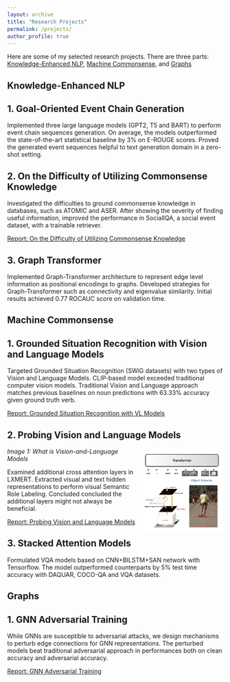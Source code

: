 ```yaml
---
layout: archive
title: "Research Projects"
permalink: /projects/
author_profile: true
---
```


Here are some of my selected research projects. There are three parts: [Knowledge-Enhanced NLP](#knowledge-enhanced-nlp), 
[Machine Commonsense](#machine-commonsense), and [Graphs](#graphs)

## Knowledge-Enhanced NLP

## 1. Goal-Oriented Event Chain Generation

Implemented three large language models (GPT2, T5 and BART) to perform event chain sequences generation. 
On average, the models outperformed the state-of-the-art statistical baseline by 3% on E-ROUGE scores. 
Proved the generated event sequences helpful to text generation domain in a zero-shot setting.

## 2. On the Difficulty of Utilizing Commonsense Knowledge

Investigated the difficulties to ground commonsense knowledge in databases, such as ATOMIC and ASER. 
After showing the severity of finding useful information, improved the performance in SocialIQA, 
a social event dataset, with a trainable retriever.

[Report: On the Difficulty of Utilizing Commonsense Knowledge](/files/Trainable_Retriever.pdf)

## 3. Graph Transformer

Implemented Graph-Transformer architecture to represent edge level information as positional encodings to graphs. 
Developed strategies for Graph-Transformer such as connectivity and eigenvalue similarity. 
Initial results achieved 0.77 ROCAUC score on validation time.

## Machine Commonsense


## 1. Grounded Situation Recognition with Vision and Language Models

Targeted Grounded Situation Recognition (SWiG datasets) with two types of Vision and Language Models. 
CLIP-based model exceeded traditional computer vision models. Traditional Vision and Language approach matches previous 
baselines on noun predictions with 63.33% accuracy given ground truth verb.

[Report: Grounded Situation Recognition with VL Models](/files/Grounded%20Situation%20Recognition.pdf)

## 2. Probing Vision and Language Models 

<p>
    <img style="float: right;" src="/images/probing_vl_models.png" width="200" >
    <em>Image 1: What is Vision-and-Language Models </em>
</p>

Examined additional cross attention layers in LXMERT. Extracted visual and text hidden representations to
 perform visual Semantic Role Labeling. Concluded concluded the additional layers might not always be beneficial. 
 
[Report: Probing Vision and Language Models ](/files/Trainable_Retriever.pdf)

## 3. Stacked Attention Models
 
Formulated VQA models based on CNN+BILSTM+SAN network with Tensorflow. 
The model outperformed counterparts by 5% test time accuracy with DAQUAR, 
COCO-QA and VQA datasets.
 
 
## Graphs
 
## 1. GNN Adversarial Training
 
While GNNs are susceptible to adversarial attacks, we design mechanisms to perturb edge connections for GNN representations.
  The perturbed models beat traditional adversarial approach in performances both on clean accuracy and adversarial accuracy.

[Report: GNN Adversarial Training](/files/GNN_ADV_Train.pdf)